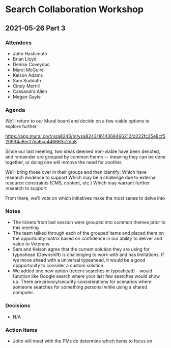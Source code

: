 # Search Collaboration Workshop

## 2021-05-26 Part 3

### Attendees
- John Hashimoto
- Brian Lloyd
- Denise Coveyduc
- Marci McGuire
- Kelson Adams
- Sam Suddath
- Cindy Merrill
- Cassandra Allen
- Megan Gayle

### Agenda
 We'll return to our Mural board and decide on a few viable options to explore further.  

https://app.mural.co/t/vsa8243/m/vsa8243/1614368466212/d222fc25e8cf520934a6ec17da6cc446663c2da8

Since our last meeting, two ideas deemed non-viable have been denoted, and remainder are grouped by common theme -- meaning they can be done together, or doing one will remove the need for another.  

We'll bring those over in their groups and then identify: 
Which have research evidence to support
Which may be a challenge due to external resource constraints (CMS, content, etc.)
Which may warrant further research to support

From there, we'll vote on which initiatives make the most sense to delve into

### Notes
- The tickets from last session were grouped into common themes prior to this meeting
- The team talked through each of the grouped items and placed them on the opportunity matrix based on confidence in our ability to deliver and value to Veterans.
- Sam and Kelson agree that the current solution they are using for typeahead (Downshift) is challenging to work with and has limitations.  If we move ahead with a universal typeahead, it would be a good oppportunity to consider a custom solution.
- We added one new option (recent searches in typeahead) - would function like Google search where your last few searches would show up.  There are privacy/security considerations for scenarios where someone searches for something personal while using a shared computer. 

### Decisions
- N/A

### Action Items
- John will meet with the PMs do determine which items to focus on
